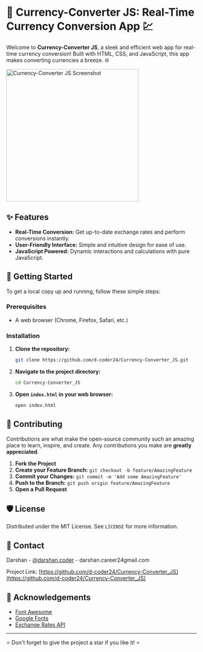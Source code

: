 # 💱 Currency-Converter JS: Real-Time Currency Conversion App 💹

Welcome to **Currency-Converter JS**, a sleek and efficient web app for real-time currency conversion! Built with HTML, CSS, and JavaScript, this app makes converting currencies a breeze. 🌐

<img src="assets/CURRENCY_CONVERTER.jpg" alt="Currency-Converter JS Screenshot" width="350">

## ✨ Features

- **Real-Time Conversion:** Get up-to-date exchange rates and perform conversions instantly.
- **User-Friendly Interface:** Simple and intuitive design for ease of use.
- **JavaScript Powered:** Dynamic interactions and calculations with pure JavaScript.

## 🚀 Getting Started

To get a local copy up and running, follow these simple steps:

### Prerequisites

- A web browser (Chrome, Firefox, Safari, etc.)

### Installation

1. **Clone the repository:**
    ```sh
    git clone https://github.com/d-coder24/Currency-Converter_JS.git
    ```

2. **Navigate to the project directory:**
    ```sh
    cd Currency-Converter_JS
    ```

3. **Open `index.html` in your web browser:**
    ```sh
    open index.html
    ```

## 🤝 Contributing

Contributions are what make the open-source community such an amazing place to learn, inspire, and create. Any contributions you make are **greatly appreciated**.

1. **Fork the Project**
2. **Create your Feature Branch:** `git checkout -b feature/AmazingFeature`
3. **Commit your Changes:** `git commit -m 'Add some AmazingFeature'`
4. **Push to the Branch:** `git push origin feature/AmazingFeature`
5. **Open a Pull Request**

## 🛡️ License

Distributed under the MIT License. See `LICENSE` for more information.

## 📧 Contact

Darshan - [@darshan.coder](https://instagram.com/darshan.coder) - darshan.career24gmail.com

Project Link: [https://github.com/d-coder24/Currency-Converter_JS](https://github.com/d-coder24/Currency-Converter_JS)

## 💬 Acknowledgements

- [Font Awesome](https://fontawesome.com)
- [Google Fonts](https://fonts.google.com)
- [Exchange Rates API](https://exchangeratesapi.io)

---

⭐️ Don't forget to give the project a star if you like it! ⭐️
